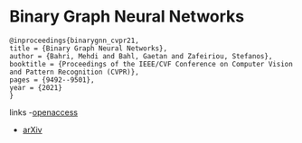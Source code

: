 # Binary Graph Neural Networks

```
@inproceedings{binarygnn_cvpr21,
title = {Binary Graph Neural Networks},
author = {Bahri, Mehdi and Bahl, Gaetan and Zafeiriou, Stefanos},
booktitle = {Proceedings of the IEEE/CVF Conference on Computer Vision and Pattern Recognition (CVPR)},
pages = {9492--9501},
year = {2021}
}
```
links
-[openaccess](http://openaccess.thecvf.com//content/CVPR2021/html/Bahri_Binary_Graph_Neural_Networks_CVPR_2021_paper.html)
- [arXiv](https://arxiv.org/abs/2012.15823)
